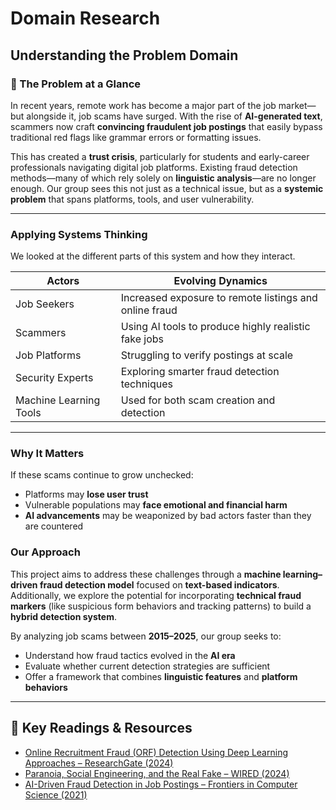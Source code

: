 # Domain Research

## Understanding the Problem Domain  

### 🧩 The Problem at a Glance

In recent years, remote work has become a major part of the job market—but
alongside it, job scams have surged. With the rise of **AI-generated text**,
scammers now craft **convincing fraudulent job postings** that easily bypass
traditional red flags like grammar errors or formatting issues.

This has created a **trust crisis**, particularly for students and early-career
professionals navigating digital job platforms. Existing fraud detection
methods—many of which rely solely on **linguistic analysis**—are no longer
enough. Our group sees this not just as a technical issue, but as a
**systemic problem** that spans platforms, tools, and user vulnerability.

---

### Applying Systems Thinking

We looked at the different parts of this system and how they interact.

|   **Actors**         |   **Evolving Dynamics**                             |
|-----------------------|-------------------------------------------------------|
| Job Seekers           | Increased exposure to remote listings and online fraud|
| Scammers              | Using AI tools to produce highly realistic fake jobs  |
| Job Platforms         | Struggling to verify postings at scale                |
| Security Experts      | Exploring smarter fraud detection techniques          |
| Machine Learning Tools| Used for both scam creation and detection             |

---

### Why It Matters

If these scams continue to grow unchecked:

- Platforms may **lose user trust**
- Vulnerable populations may **face emotional and financial harm**
- **AI advancements** may be weaponized by bad actors faster than they are
  countered

### Our Approach

This project aims to address these challenges through a
**machine learning–driven fraud detection model** focused on **text-based
indicators**. Additionally, we explore the potential for incorporating
**technical fraud markers** (like suspicious form behaviors and tracking
patterns) to build a **hybrid detection system**.

By analyzing job scams between **2015–2025**, our group seeks to:

- Understand how fraud tactics evolved in the **AI era**
- Evaluate whether current detection strategies are sufficient
- Offer a framework that combines **linguistic features** and **platform
  behaviors**
  
---

## 📄 Key Readings & Resources

- [Online Recruitment Fraud (ORF) Detection Using Deep Learning Approaches – ResearchGate (2024)](https://www.researchgate.net/publication/391631961_Online_Recruitment_Fraud_ORF_Detection_Using_Deep_Learning_Approaches)
- [Paranoia, Social Engineering, and the Real Fake – WIRED (2024)](https://www.wired.com/story/paranoia-social-engineering-real-fake/?)
- [AI-Driven Fraud Detection in Job Postings – Frontiers in Computer Science (2021)](https://www.frontiersin.org/journals/computer-science/articles/10.3389/fcomp.2021.563060/full)
